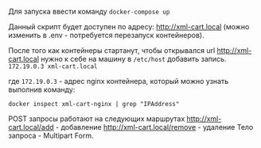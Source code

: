 Для запуска ввести команду `docker-compose up`

Данный скрипт будет доступен по адресу: http://xml-cart.local (можно изменить в .env - потребуется перезапуск контейнеров).

После того как контейнеры стартанут, чтобы открывался url http://xml-cart.local нужно к себе на машину в `/etc/host` добавить запись.
`172.19.0.3 xml-cart.local`

где `172.19.0.3` - адрес nginx контейнера, который можно узнать выполнив команду: 

`docker inspect xml-cart-nginx | grep "IPAddress"`

POST запросы работают на следующих маршрутах
http://xml-cart.local/add - добавление
http://xml-cart.local/remove - удаление
Тело запроса - Multipart Form.
